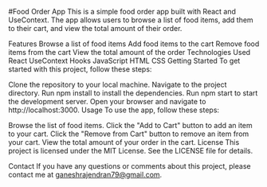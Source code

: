 #Food Order App
This is a simple food order app built with React and UseContext. The app allows users to browse a list of food items, add them to their cart, and view the total amount of their order.

Features
Browse a list of food items
Add food items to the cart
Remove food items from the cart
View the total amount of the order
Technologies Used
React
UseContext Hooks
JavaScript
HTML
CSS
Getting Started
To get started with this project, follow these steps:

Clone the repository to your local machine.
Navigate to the project directory.
Run npm install to install the dependencies.
Run npm start to start the development server.
Open your browser and navigate to http://localhost:3000.
Usage
To use the app, follow these steps:

Browse the list of food items.
Click the "Add to Cart" button to add an item to your cart.
Click the "Remove from Cart" button to remove an item from your cart.
View the total amount of your order in the cart.
License
This project is licensed under the MIT License. See the LICENSE file for details.

Contact
If you have any questions or comments about this project, please contact me at ganeshrajendran79@gmail.com.
